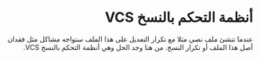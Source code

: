 <div dir="rtl">

# أنظمة التحكم بالنسخ VCS

عندما تنشئ ملف نصي مثلا مع تكرار التعديل على هذا الملف ستواجه مشاكل مثل فقدان أصل هذا الملف أو تكرار  النسخ. من هنا وجد الحل وهي أنظمة التحكم بالنسخ VCS.  

<div>